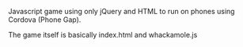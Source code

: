 Javascript game using only jQuery and HTML to run on phones using Cordova (Phone Gap).

The game itself is basically index.html and whackamole.js
